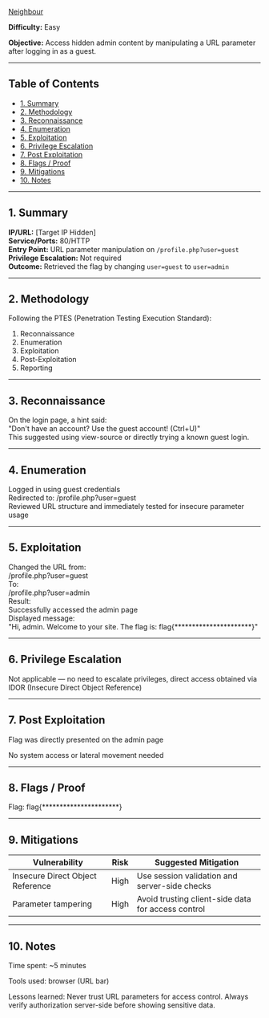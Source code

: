 [Neighbour](https://tryhackme.com/room/neighbour)


**Difficulty:** Easy  

**Objective:** Access hidden admin content by manipulating a URL parameter after logging in as a guest.

---

## Table of Contents  
- [1. Summary](#1-summary)  
- [2. Methodology](#2-methodology)  
- [3. Reconnaissance](#3-reconnaissance)  
- [4. Enumeration](#4-enumeration)  
- [5. Exploitation](#5-exploitation)  
- [6. Privilege Escalation](#6-privilege-escalation)  
- [7. Post Exploitation](#7-post-exploitation)  
- [8. Flags / Proof](#8-flags--proof)  
- [9. Mitigations](#9-mitigations)  
- [10. Notes](#10-notes)

---

## 1. Summary  
**IP/URL:** [Target IP Hidden]  
**Service/Ports:** 80/HTTP  
**Entry Point:** URL parameter manipulation on `/profile.php?user=guest`  
**Privilege Escalation:** Not required  
**Outcome:** Retrieved the flag by changing `user=guest` to `user=admin`

---

## 2. Methodology  
Following the PTES (Penetration Testing Execution Standard):  
1. Reconnaissance  
2. Enumeration  
3. Exploitation  
4. Post-Exploitation  
5. Reporting

---

## 3. Reconnaissance  
On the login page, a hint said:  
"Don't have an account? Use the guest account! (Ctrl+U)"  
This suggested using view-source or directly trying a known guest login.

---

## 4. Enumeration  
Logged in using guest credentials  
Redirected to: /profile.php?user=guest  
Reviewed URL structure and immediately tested for insecure parameter usage

---

## 5. Exploitation  
Changed the URL from:  
/profile.php?user=guest  
To:  
/profile.php?user=admin  
Result:  
Successfully accessed the admin page  
Displayed message:  
"Hi, admin. Welcome to your site. The flag is: flag{**********************}"

---

## 6. Privilege Escalation  
Not applicable — no need to escalate privileges, direct access obtained via IDOR (Insecure Direct Object Reference)

---

## 7. Post Exploitation  
Flag was directly presented on the admin page  

No system access or lateral movement needed

---

## 8. Flags / Proof  
Flag: flag{**********************}

---

## 9. Mitigations  
| Vulnerability                    | Risk   | Suggested Mitigation                           |  
|----------------------------------|--------|-----------------------------------------------|  
| Insecure Direct Object Reference | High   | Use session validation and server-side checks  |  
| Parameter tampering              | High   | Avoid trusting client-side data for access control |

---

## 10. Notes  
Time spent: ~5 minutes  

Tools used: browser (URL bar)  

Lessons learned: Never trust URL parameters for access control. Always verify authorization server-side before showing sensitive data.






